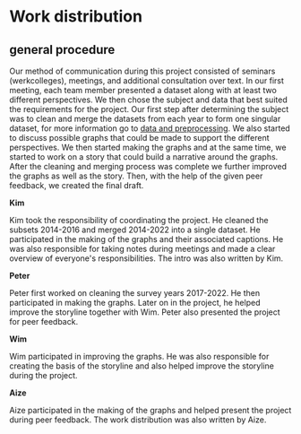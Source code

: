 # Work distribution


## general procedure

Our method of communication during this project consisted of seminars (werkcolleges), meetings, and additional consultation over text. In our first meeting, each team member presented a dataset along with at least two different perspectives. We then chose the subject and data that best suited the requirements for the project. Our first step after determining the subject was to clean and merge the datasets from each year to form one singular dataset, for more information go to [data and preprocessing](/docs/dataset-preprocessing.md). We also started to discuss possible graphs that could be made to support the different perspectives. We then started making the graphs and at the same time, we started to work on a story that could build a narrative around the graphs. After the cleaning and merging process was complete we further improved the graphs as well as the story. Then, with the help of the given peer feedback, we created the final draft.


**Kim**

Kim took the responsibility of coordinating the project. He cleaned the subsets 2014-2016 and merged 2014-2022 into a single dataset. He participated in the making of the graphs and their associated captions. He was also responsible for taking notes during meetings and made a clear overview of everyone's responsibilities. The intro was also written by Kim.

**Peter**

Peter first worked on cleaning the survey years 2017-2022. He then participated in making the graphs. Later on in the project, he helped improve the storyline together with Wim. Peter also presented the project for peer feedback.

**Wim**

Wim participated in improving the graphs. He was also responsible for creating the basis of the storyline and also helped improve the storyline during the project.

**Aize**

Aize participated in the making of the graphs and helped present the project during peer feedback. The work distribution was also written by Aize.
